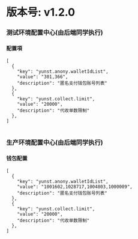 # 版本号: v1.2.0

### 测试环境配置中心(由后端同学执行)
#### 配置項
``` 通联配置
[
  {
    "key": "yunst.anony.walletIdList",
    "value": "301,366",
    "description": "匿名支付钱包账号列表"
  },
  {
    "key": "yunst.collect.limit",
    "value": "20000",
    "description": "代收单数限制"
  },
]
 

```

### 生产环境配置中心(由后端同学执行)

#### 钱包配置

``` 通联配置
[
  {
    "key": "yunst.anony.walletIdList",
    "value": "1001602,1028717,1004803,1000009",
    "description": "匿名支付钱包账号列表"
  },
  {
    "key": "yunst.collect.limit",
    "value": "20000",
    "description": "代收单数限制"
  },
]
 

```
